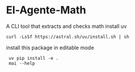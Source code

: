 # El-Agente-Math
A CLI tool that extracts and checks math
install uv
```
curl -LsSf https://astral.sh/uv/install.sh | sh
```

install this package in editable mode
```shell
 uv pip install -e .
 mai --help
```
